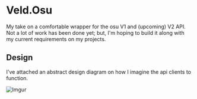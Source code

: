 # Veld.Osu

My take on a comfortable wrapper for the osu V1 and (upcoming) V2 API. Not a lot of work has been done yet; but, I'm hoping to build it along with my current requirements on my projects.

## Design

I've attached an abstract design diagram on how I imagine the api clients to function.

![Imgur](https://i.imgur.com/Ifr0gZ4.png)
